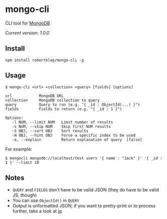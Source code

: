 # mongo-cli

CLI tool for [MongoDB](http://www.mongodb.com/)

*Current version: 1.0.0*

## Install

```
npm install robertklep/mongo-cli -g
```

## Usage

```
$ mongo-cli <url> <collection> <query> [fields] [options]

url            MongoDB URL
collection     MongoDB collection to query
query          Query to run (e.g. "{ _id : ObjectId(...) }")
fields         Fields to return (e.g. "{ _id : 1 }")

Options:
   -l NUM, --limit NUM   Limit number of results
   -s NUM, --skip NUM    Skip first NUM results
   -S OBJ, --sort OBJ    Sort results
   -H OBJ, --hint OBJ    Force a specific index to be used
   -e, --explain         Return explanation of query  [false]
```

For example:

```
$ mongocli mongodb://localhost/test users '{ name : "Jack" }' '{ _id : 1 }' --limit 10
```

## Notes

* `QUERY` and `FIELDS` don't have to be valid JSON (they do have to be valid JS, though)
* You can use `ObjectId()` in `QUERY`
* Output is unformatted JSON; if you want to pretty-print or to process further, take a look at [jq](http://stedolan.github.io/jq/)
